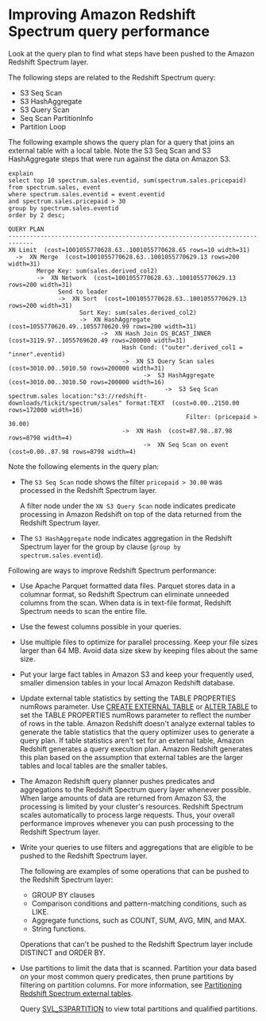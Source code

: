 # Improving Amazon Redshift Spectrum query performance<a name="c-spectrum-external-performance"></a>

Look at the query plan to find what steps have been pushed to the Amazon Redshift Spectrum layer\. 

The following steps are related to the Redshift Spectrum query:
+ S3 Seq Scan 
+ S3 HashAggregate 
+ S3 Query Scan
+ Seq Scan PartitionInfo
+ Partition Loop 

The following example shows the query plan for a query that joins an external table with a local table\. Note the S3 Seq Scan and S3 HashAggregate steps that were run against the data on Amazon S3\.

```
explain
select top 10 spectrum.sales.eventid, sum(spectrum.sales.pricepaid) 
from spectrum.sales, event
where spectrum.sales.eventid = event.eventid
and spectrum.sales.pricepaid > 30
group by spectrum.sales.eventid
order by 2 desc;
```

```
QUERY PLAN                                                                                                                                                                                
-----------------------------------------------------------------------------
XN Limit  (cost=1001055770628.63..1001055770628.65 rows=10 width=31)                                                                                                                      
  ->  XN Merge  (cost=1001055770628.63..1001055770629.13 rows=200 width=31)                                                                                                               
        Merge Key: sum(sales.derived_col2)                                                                                                                                                
        ->  XN Network  (cost=1001055770628.63..1001055770629.13 rows=200 width=31)                                                                                                       
              Send to leader                                                                                                                                                              
              ->  XN Sort  (cost=1001055770628.63..1001055770629.13 rows=200 width=31)                                                                                                    
                    Sort Key: sum(sales.derived_col2)                                                                                                                                     
                    ->  XN HashAggregate  (cost=1055770620.49..1055770620.99 rows=200 width=31)                                                                                           
                          ->  XN Hash Join DS_BCAST_INNER  (cost=3119.97..1055769620.49 rows=200000 width=31)                                                                             
                                Hash Cond: ("outer".derived_col1 = "inner".eventid)                                                                                                       
                                ->  XN S3 Query Scan sales  (cost=3010.00..5010.50 rows=200000 width=31)                                                                                  
                                      ->  S3 HashAggregate  (cost=3010.00..3010.50 rows=200000 width=16)                                                                                  
                                            ->  S3 Seq Scan spectrum.sales location:"s3://redshift-downloads/tickit/spectrum/sales" format:TEXT  (cost=0.00..2150.00 rows=172000 width=16)
                                                  Filter: (pricepaid > 30.00)                                                                                                             
                                ->  XN Hash  (cost=87.98..87.98 rows=8798 width=4)                                                                                                        
                                      ->  XN Seq Scan on event  (cost=0.00..87.98 rows=8798 width=4)
```

Note the following elements in the query plan:
+ The `S3 Seq Scan` node shows the filter `pricepaid > 30.00` was processed in the Redshift Spectrum layer\.

  A filter node under the `XN S3 Query Scan` node indicates predicate processing in Amazon Redshift on top of the data returned from the Redshift Spectrum layer\.
+ The `S3 HashAggregate` node indicates aggregation in the Redshift Spectrum layer for the group by clause \(`group by spectrum.sales.eventid`\)\.

Following are ways to improve Redshift Spectrum performance:
+ Use Apache Parquet formatted data files\. Parquet stores data in a columnar format, so Redshift Spectrum can eliminate unneeded columns from the scan\. When data is in text\-file format, Redshift Spectrum needs to scan the entire file\.
+ Use the fewest columns possible in your queries\.
+ Use multiple files to optimize for parallel processing\. Keep your file sizes larger than 64 MB\. Avoid data size skew by keeping files about the same size\.
+ Put your large fact tables in Amazon S3 and keep your frequently used, smaller dimension tables in your local Amazon Redshift database\.
+ Update external table statistics by setting the TABLE PROPERTIES numRows parameter\. Use [CREATE EXTERNAL TABLE](r_CREATE_EXTERNAL_TABLE.md) or [ALTER TABLE](r_ALTER_TABLE.md) to set the TABLE PROPERTIES numRows parameter to reflect the number of rows in the table\. Amazon Redshift doesn't analyze external tables to generate the table statistics that the query optimizer uses to generate a query plan\. If table statistics aren't set for an external table, Amazon Redshift generates a query execution plan\. Amazon Redshift generates this plan based on the assumption that external tables are the larger tables and local tables are the smaller tables\.
+ The Amazon Redshift query planner pushes predicates and aggregations to the Redshift Spectrum query layer whenever possible\. When large amounts of data are returned from Amazon S3, the processing is limited by your cluster's resources\. Redshift Spectrum scales automatically to process large requests\. Thus, your overall performance improves whenever you can push processing to the Redshift Spectrum layer\. 
+ Write your queries to use filters and aggregations that are eligible to be pushed to the Redshift Spectrum layer\.

  The following are examples of some operations that can be pushed to the Redshift Spectrum layer:
  + GROUP BY clauses
  + Comparison conditions and pattern\-matching conditions, such as LIKE\.
  + Aggregate functions, such as COUNT, SUM, AVG, MIN, and MAX\.
  + String functions\.

  Operations that can't be pushed to the Redshift Spectrum layer include DISTINCT and ORDER BY\.
+ Use partitions to limit the data that is scanned\. Partition your data based on your most common query predicates, then prune partitions by filtering on partition columns\. For more information, see [Partitioning Redshift Spectrum external tables](c-spectrum-external-tables.md#c-spectrum-external-tables-partitioning)\.

  Query [SVL\_S3PARTITION](r_SVL_S3PARTITION.md) to view total partitions and qualified partitions\.